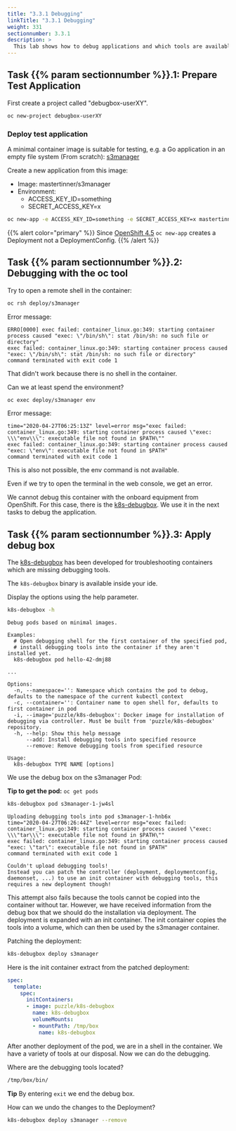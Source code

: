 ```yaml
---
title: "3.3.1 Debugging"
linkTitle: "3.3.1 Debugging"
weight: 331
sectionnumber: 3.3.1
description: >
  This lab shows how to debug applications and which tools are available.
---
```


## Task {{% param sectionnumber %}}.1: Prepare Test Application

First create a project called "debugbox-userXY".

```bash
oc new-project debugbox-userXY
```


### Deploy test application

A minimal container image is suitable for testing, e.g. a Go application in an empty file system (From scratch): [s3manager](https://hub.docker.com/r/mastertinner/s3manager)

Create a new application from this image:

* Image: mastertinner/s3manager
* Environment:
  * ACCESS_KEY_ID=something
  * SECRET_ACCESS_KEY=x

```bash
oc new-app -e ACCESS_KEY_ID=something -e SECRET_ACCESS_KEY=x mastertinner/s3manager
```

{{% alert  color="primary" %}} Since [OpenShift 4.5](https://docs.openshift.com/container-platform/4.5/release_notes/ocp-4-5-release-notes.html#ocp-4-5-developer-experience) `oc new-app` creates a Deployment not a DeploymentConfig. {{% /alert %}}


## Task {{% param sectionnumber %}}.2: Debugging with the oc tool

Try to open a remote shell in the container:

```bash
oc rsh deploy/s3manager
```

Error message:

```
ERRO[0000] exec failed: container_linux.go:349: starting container process caused "exec: \"/bin/sh\": stat /bin/sh: no such file or directory"
exec failed: container_linux.go:349: starting container process caused "exec: \"/bin/sh\": stat /bin/sh: no such file or directory"
command terminated with exit code 1
```

That didn't work because there is no shell in the container.

Can we at least spend the environment?

```bash
oc exec deploy/s3manager env
```

Error message:

```
time="2020-04-27T06:25:13Z" level=error msg="exec failed: container_linux.go:349: starting container process caused \"exec: \\\"env\\\": executable file not found in $PATH\""
exec failed: container_linux.go:349: starting container process caused "exec: \"env\": executable file not found in $PATH"
command terminated with exit code 1
```

This is also not possible, the env command is not available.

Even if we try to open the terminal in the web console, we get an error.

We cannot debug this container with the onboard equipment from OpenShift.
For this case, there is the [k8s-debugbox](https://github.com/puzzle/k8s-debugbox).
We use it in the next tasks to debug the application.


## Task {{% param sectionnumber %}}.3: Apply debug box

The [k8s-debugbox](https://github.com/puzzle/k8s-debugbox) has been developed for troubleshooting containers which are missing debugging tools.

The `k8s-debugbox` binary is available inside your ide.

Display the options using the help parameter.

```bash
k8s-debugbox -h
```

```
Debug pods based on minimal images.

Examples:
  # Open debugging shell for the first container of the specified pod,
  # install debugging tools into the container if they aren't installed yet.
  k8s-debugbox pod hello-42-dmj88

...

Options:
  -n, --namespace='': Namespace which contains the pod to debug, defaults to the namespace of the current kubectl context
  -c, --container='': Container name to open shell for, defaults to first container in pod
  -i, --image='puzzle/k8s-debugbox': Docker image for installation of debugging via controller. Must be built from 'puzzle/k8s-debugbox' repository.
  -h, --help: Show this help message
      --add: Install debugging tools into specified resource
      --remove: Remove debugging tools from specified resource

Usage:
  k8s-debugbox TYPE NAME [options]
```

We use the debug box on the s3manager Pod:

**Tip to get the pod:** `oc get pods`

```bash
k8s-debugbox pod s3manager-1-jw4sl
```

```
Uploading debugging tools into pod s3manager-1-hnb6x
time="2020-04-27T06:26:44Z" level=error msg="exec failed: container_linux.go:349: starting container process caused \"exec: \\\"tar\\\": executable file not found in $PATH\""
exec failed: container_linux.go:349: starting container process caused "exec: \"tar\": executable file not found in $PATH"
command terminated with exit code 1

Couldn't upload debugging tools!
Instead you can patch the controller (deployment, deploymentconfig, daemonset, ...) to use an init container with debugging tools, this requires a new deployment though!
```

This attempt also fails because the tools cannot be copied into the container without tar. However, we have received information from the debug box that we should do the installation via deployment.
The deployment is expanded with an init container. The init container copies the tools into a volume, which can then be used by the s3manager container.

Patching the deployment:

```bash
k8s-debugbox deploy s3manager
```

Here is the init container extract from the patched deployment:

```yaml
spec:
  template:
    spec:
      initContainers:
      - image: puzzle/k8s-debugbox
        name: k8s-debugbox
        volumeMounts:
        - mountPath: /tmp/box
          name: k8s-debugbox
```

After another deployment of the pod, we are in a shell in the container. We have a variety of tools at our disposal. Now we can do the debugging.

Where are the debugging tools located?

```bash
/tmp/box/bin/
```


**Tip** By entering `exit` we end the debug box.

How can we undo the changes to the Deployment?

```bash
k8s-debugbox deploy s3manager --remove
```
